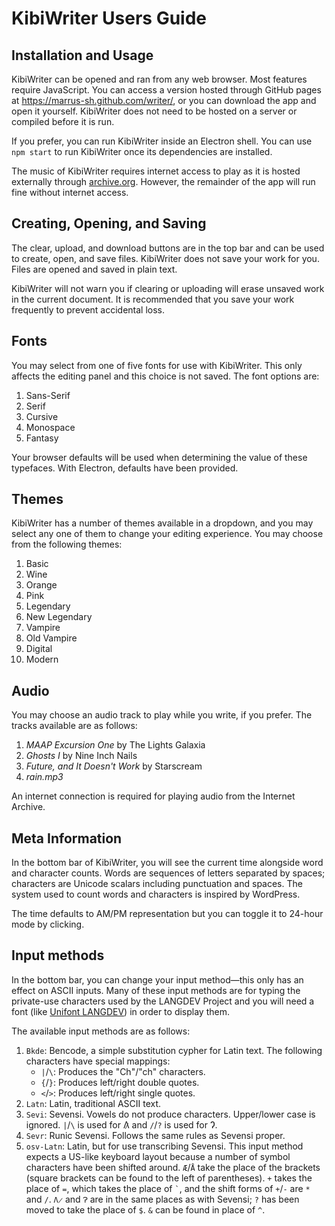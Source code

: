 #  KibiWriter Users Guide  #

##  Installation and Usage  ##

KibiWriter can be opened and ran from any web browser. Most features require JavaScript. You can access a version hosted through GitHub pages at <https://marrus-sh.github.com/writer/>, or you can download the app and open it yourself. KibiWriter does not need to be hosted on a server or compiled before it is run.

If you prefer, you can run KibiWriter inside an Electron shell. You can use `npm start` to run KibiWriter once its dependencies are installed.

The music of KibiWriter requires internet access to play as it is hosted externally through [archive.org](https://archive.org). However, the remainder of the app will run fine without internet access.

##  Creating, Opening, and Saving  #

The clear, upload, and download buttons are in the top bar and can be used to create, open, and save files. KibiWriter does not save your work for you. Files are opened and saved in plain text.

KibiWriter will not warn you if clearing or uploading will erase unsaved work in the current document. It is recommended that you save your work frequently to prevent accidental loss.

##  Fonts  ##

You may select from one of five fonts for use with KibiWriter. This only affects the editing panel and this choice is not saved. The font options are:

1. Sans-Serif
2. Serif
3. Cursive
4. Monospace
5. Fantasy

Your browser defaults will be used when determining the value of these typefaces. With Electron, defaults have been provided.

##  Themes  ##

KibiWriter has a number of themes available in a dropdown, and you may select any one of them to change your editing experience. You may choose from the following themes:

1. Basic
2. Wine
3. Orange
4. Pink
5. Legendary
6. New Legendary
7. Vampire
8. Old Vampire
9. Digital
10. Modern

##  Audio  ##

You may choose an audio track to play while you write, if you prefer. The tracks available are as follows:

1. _MAAP Excursion One_ by The Lights Galaxia
2. _Ghosts I_ by Nine Inch Nails
3. _Future, and It Doesn't Work_ by Starscream
4. _rain.mp3_

An internet connection is required for playing audio from the Internet Archive.

##  Meta Information  ##

In the bottom bar of KibiWriter, you will see the current time alongside word and character counts. Words are sequences of letters separated by spaces; characters are Unicode scalars including punctuation and spaces. The system used to count words and characters is inspired by WordPress.

The time defaults to AM/PM representation but you can toggle it to 24-hour mode by clicking.

##  Input methods  ##

In the bottom bar, you can change your input method—this only has an effect on ASCII inputs. Many of these input methods are for typing the private-use characters used by the LANGDEV Project and you will need a font (like [Unifont LANGDEV](https://github.com/langdev-project/unifont-langdev)) in order to display them.

The available input methods are as follows:

1. `Bkde`: Bencode, a simple substitution cypher for Latin text. The following characters have special mappings:
    + `|`/`\`: Produces the "Ch"/"ch" characters.
    + `{`/`}`: Produces left/right double quotes.
    + `<`/`>`: Produces left/right single quotes.
2. `Latn`: Latin, traditional ASCII text.
3. `Sevi`: Sevensi. Vowels do not produce characters. Upper/lower case is ignored. `|`/`\` is used for Λ̷ and `/`/`?` is used for Ɂ.
4. `Sevr`: Runic Sevensi. Follows the same rules as Sevensi proper.
5. `osv-Latn`: Latin, but for use transcribing Sevensi. This input method expects a US-like keyboard layout because a number of symbol characters have been shifted around. `Æ`/`Å` take the place of the brackets (square brackets can be found to the left of parentheses). `+` takes the place of `=`, which takes the place of `` ` ``, and the shift forms of `+`/`-` are `*` and `/`. `Λ̷` and `Ɂ` are in the same places as with Sevensi; `?` has been moved to take the place of `$`. `&` can be found in place of `^`.
